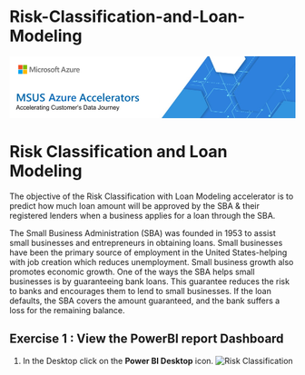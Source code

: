 # Risk-Classification-and-Loan-Modeling

![MSUS Solution Accelerator](https://github.com/MSUSAzureAccelerators/Risk-Classification-and-Loan-Modeling-Accelerator/blob/main/images/MSUS%20Solution%20Accelerator%20Banner%20Two_981.png)

# Risk Classification and Loan Modeling

The objective of the Risk Classification with Loan Modeling accelerator is to predict how much loan amount will be approved by the SBA & their registered lenders when a business applies for a loan through the SBA. 
  
The Small Business Administration (SBA) was founded in 1953 to assist small businesses and entrepreneurs in obtaining loans. Small businesses have been the primary source of employment in the United States-helping with job creation which reduces unemployment. Small business growth also promotes economic growth. One of the ways the SBA helps small businesses is by guaranteeing bank loans. This guarantee reduces the risk to banks and encourages them to lend to small businesses. If the loan defaults, the SBA covers the amount guaranteed, and the bank suffers a loss for the remaining balance.


## Exercise 1 : View the PowerBI report Dashboard

1. In the Desktop click on the **Power BI Desktop** icon.
    ![Risk Classification](../images/1.png)
